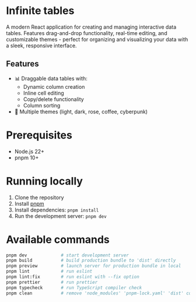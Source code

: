 # Infinite tables

A modern React application for creating and managing interactive data tables. Features drag-and-drop functionality, real-time editing, and customizable themes - perfect for organizing and visualizing your data with a sleek, responsive interface.

## Features

- 📊 Draggable data tables with:
  - Dynamic column creation
  - Inline cell editing
  - Copy/delete functionality
  - Column sorting
- 🎨 Multiple themes (light, dark, rose, coffee, cyberpunk)

# Prerequisites

- Node.js 22+
- pnpm 10+

# Running locally

1. Clone the repository
2. Install [pnpm](https://pnpm.io/installation)
3. Install dependencies: `pnpm install`
4. Run the development server: `pnpm dev`

# Available commands

```bash
pnpm dev             # start development server
pnpm build           # build production bundle to 'dist' directly
pnpm preview         # launch server for production bundle in local
pnpm lint            # run eslint
pnpm lint:fix        # run eslint with --fix option
pnpm prettier        # run prettier
pnpm typecheck       # run TypeScript compiler check
pnpm clean           # remove 'node_modules' 'pnpm-lock.yaml' 'dist' completely
```
